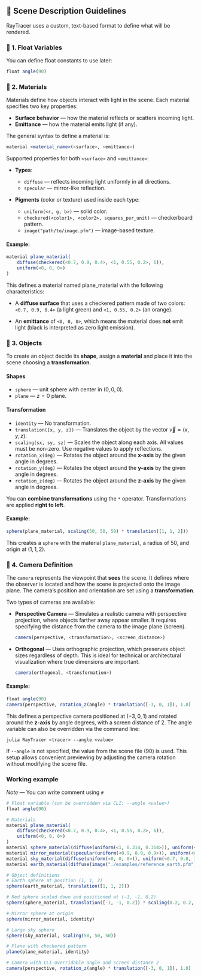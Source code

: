 ## 📝 Scene Description Guidelines

RayTracer uses a custom, text-based format to define what will be rendered.


### 🔢 1. Float Variables

You can define float constants to use later:

```julia
float angle(90)
```

### 🎨 2. Materials
Materials define how objects interact with light in the scene. Each material specifies two key properties:

- **Surface behavior** — how the material reflects or scatters incoming light.
- **Emittance** — how the material emits light (if any).

The general syntax to define a material is:

```julia
material <material_name>(<surface>, <emittance>)
```

Supported properties for both `<surface>` and `<emittance>`:

- **Types**:
    - `diffuse` — reflects incoming light uniformly in all directions.
    - `specular` — mirror-like reflection.

- **Pigments** (color or texture) used inside each type:
    - `uniform(<r, g, b>)` — solid color.
    - `checkered(<color1>, <color2>, squares_per_unit)` — checkerboard pattern.
    - `image("path/to/image.pfm")` — image-based texture.

#### **Example**:
```julia
material plane_material(
    diffuse(checkered(<0.7, 0.9, 0.4>, <1, 0.55, 0.2>, 6)),
    uniform(<0, 0, 0>)
)
```
This defines a material named plane_material with the following characteristics:

- A **diffuse surface** that uses a checkered pattern made of two colors: `<0.7, 0.9, 0.4>` (a light green) and `<1, 0.55, 0.2>` (an orange).

- An **emittance** of `<0, 0, 0>`, which means the material does **not** emit light (black is interpreted as zero light emission).


### 🧱 3. Objects

To create an object decide its **shape**, assign a **material** and place it into the scene choosing a **transformation**.

#### **Shapes**
- `sphere` — unit sphere with center in $(0,0,0)$.
- `plane` — $z=0$ plane.

#### **Transformation**
- `identity` — No transformation.
- `translation([x, y, z])` —  Translates the object by the vector $\vec{v} = (x, y, z)$.
- `scaling(sx, sy, sz)` — Scales the object along each axis. All values must be non-zero. Use negative values to apply reflections.
- `rotation_x(deg)` — Rotates the object around the **x-axis** by the given angle in degrees.
- `rotation_y(deg)` — Rotates the object around the **y-axis** by the given angle in degrees.
- `rotation_z(deg)` — Rotates the object around the **z-axis** by the given angle in degrees.


You can **combine transformations** using the `*` operator. Transformations are applied **right to left**.


#### **Example**:
```julia
sphere(plane_material, scaling(50, 50, 50) * translation([1, 1, 2]))
```
This creates a `sphere` with the material `plane_material`, a radius of $50$, and origin at $(1,1,2)$.

### 🎥 4. Camera Definition

The `camera` represents the viewpoint that **sees** the scene. It defines where the observer is located and how the scene is projected onto the image plane. The camera’s position and orientation are set using a **transformation**.

Two types of cameras are available:

- **Perspective Camera** — Simulates a realistic camera with perspective projection, where objects farther away appear smaller. It requires specifying the distance from the camera to the image plane (screen).
    ```julia
    camera(perspective, <transformation>, <screen_distance>)
    ```

- **Orthogonal** — Uses orthographic projection, which preserves object sizes regardless of depth. This is ideal for technical or architectural visualization where true dimensions are important.
    ```julia
    camera(orthogonal, <transformation>)
    ```
#### **Example**:
```julia
float angle(90)
camera(perspective, rotation_z(angle) * translation([-3, 0, 1]), 1.0)
```
This defines a perspective camera positioned at $(-3, 0, 1)$ and rotated around the **z-axis** by angle degrees, with a screen distance of $2$. The angle variable can also be overridden via the command line:
```shell
julia RayTracer <tracer> --angle <value>
```
If `--angle` is not specified, the value from the scene file ($90$) is used. This setup allows convenient previewing by adjusting the camera rotation without modifying the scene file.


### Working example
*Note* — You can write comment using `#`
```julia
# Float variable (can be overridden via CLI: --angle <value>)
float angle(90)

# Materials
material plane_material(
    diffuse(checkered(<0.7, 0.9, 0.4>, <1, 0.55, 0.2>, 6)),
    uniform(<0, 0, 0>)
)
material sphere_material(diffuse(uniform(<1, 0.314, 0.314>)), uniform(<0, 0, 0>))
material mirror_material(specular(uniform(<0.9, 0.9, 0.9>)), uniform(<0, 0, 0>))
material sky_material(diffuse(uniform(<0, 0, 0>)), uniform(<0.7, 0.8, 1>))
material earth_material(diffuse(image("./examples/reference_earth.pfm")), uniform(<0, 0, 0>))

# Object definitions
# Earth sphere at position (1, 1, 2)
sphere(earth_material, translation([1, 1, 2]))

# Red sphere scaled down and positioned at (-1, -1, 0.2)
sphere(sphere_material, translation([-1, -1, 0.2]) * scaling(0.2, 0.2, 0.2))

# Mirror sphere at origin
sphere(mirror_material, identity)

# Large sky sphere
sphere(sky_material, scaling(50, 50, 50))

# Plane with checkered pattern
plane(plane_material, identity)

# Camera with CLI-overridable angle and screen distance 2
camera(perspective, rotation_z(angle) * translation([-3, 0, 1]), 1.0)
```